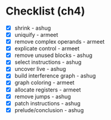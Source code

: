 # Checklist (ch4)

- [x] shrink - ashug
- [x] uniquify - armeet
- [x] remove complex operands - armeet
- [x] explicate control - armeet
- [x] remove unused blocks - ashug
- [x] select instructions - ashug
- [x] uncover live - ashug
- [x] build interference graph - ashug
- [x] graph coloring - armeet
- [x] allocate registers - armeet
- [x] remove jumps - ashug
- [x] patch instructions - ashug
- [x] prelude/conclusion - ashug

